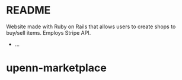 # README

Website made with Ruby on Rails that allows users to create shops to buy/sell items. Employs Stripe API.
* ...
# upenn-marketplace
